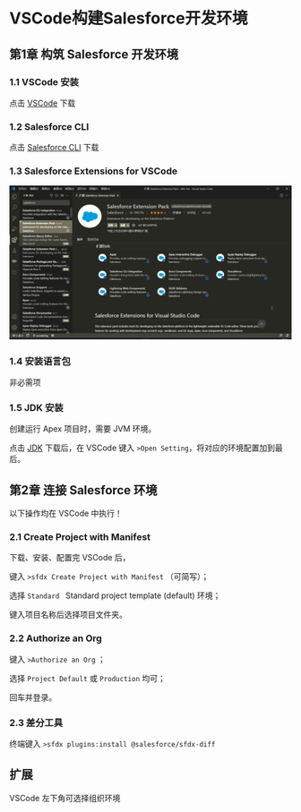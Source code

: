 # VSCode构建Salesforce开发环境


<!--more-->

## 第1章 构筑 Salesforce 开发环境

### 1.1 VSCode 安装

点击 [VSCode](https://code.visualstudio.com/download) 下载

### 1.2 Salesforce CLI

点击 [Salesforce CLI](https://developer.salesforce.com/tools/sfdxcli) 下载

### 1.3 Salesforce Extensions for VSCode

![Salesforce_Extensions_for_VSCode](https://raw.githubusercontent.com/goatup/blog-images/main/salesforce%20dev/20210712103821.png)

### 1.4 安装语言包

非必需项

### 1.5 JDK 安装

创建运行 Apex 项目时，需要 JVM 环境。

点击 [JDK](https://developer.salesforce.com/tools/vscode/en/getting-started/java-setup) 下载后，在 VSCode 键入 `>Open Setting`，将对应的环境配置加到最后。

## 第2章 连接 Salesforce 环境

以下操作均在 VSCode 中执行！

### 2.1 Create Project with Manifest

下载、安装、配置完 VSCode 后，

键入 `>sfdx Create Project with Manifest` （可简写）；

选择 `Standard ` Standard project template (default) 环境；

键入项目名称后选择项目文件夹。

### 2.2 Authorize an Org

键入 `>Authorize an Org` ；

选择 `Project Default` 或 `Production` 均可；

回车并登录。

### 2.3 差分工具

终端键入 `>sfdx plugins:install @salesforce/sfdx-diff`

## 扩展

VSCode 左下角可选择组织环境


